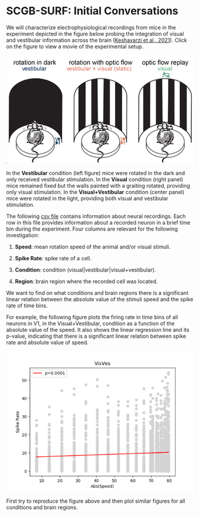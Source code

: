 # SCGB-SURF: Initial Conversations

We will characterize electrophysiological recordings from mice in the experiment depicted in the figure below probing the integration of visual and vestibular information across the brain ([Keshavarzi et al., 2021](https://www.biorxiv.org/content/10.1101/2021.01.22.427789v4.abstract)). Click on the figure to view a movie of the experimental setup.

[![visVesIntegration](figures/visVesIntegration.png)](http://www.gatsby.ucl.ac.uk/~rapela/sepi/videos/sepi.mov)

In the **Vestibular** condition (left figure) mice were rotated in the dark and only received vestibular stimulation. In the **Visual** condition (right panel) mice remained fixed but the walls painted with a graiting rotated, providing only visual stimulation. In the **Visual+Vestibular** condition (center panel) mice were rotated in the light, providing both visual and vestibular stimulation.

The following [csv file](data/All_three_exp_conditions_4.csv) contains information about neural recordings. Each row in this file provides information about a recorded neuron in a brief time bin during the experiment. Four columns are relevant for the following investigation:

1. **Speed**: mean rotation speed of the animal and/or visual stimuli.

2. **Spike Rate**: spike rate of a cell.

3. **Condition**: condition (visual|vestibular|visual+vestibular).

4. **Region**: brain region where the recorded cell was located.

We want to find on what conditions and brain regions there is a significant linear relation between the absolute value of the stimuli speed and the spike rate of time bins.

For example, the following figure plots the firing rate in time bins of all neurons in V1, in the Visual+Vestibular, condition as a function of the absolute value of the speed. It also shows the linear regression line and its p-value, indicating that there is a significant linear relation between spike rate and absolute value of speed.

![visVesV1](figures/spikeRateVsabsSpeedV1VisVes.png)

First try to reproduce the figure above and then plot similar figures for all conditions and brain regions.

